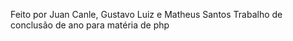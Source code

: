 Feito por Juan Canle, Gustavo Luiz e Matheus Santos Trabalho de conclusão de ano para matéria de php
